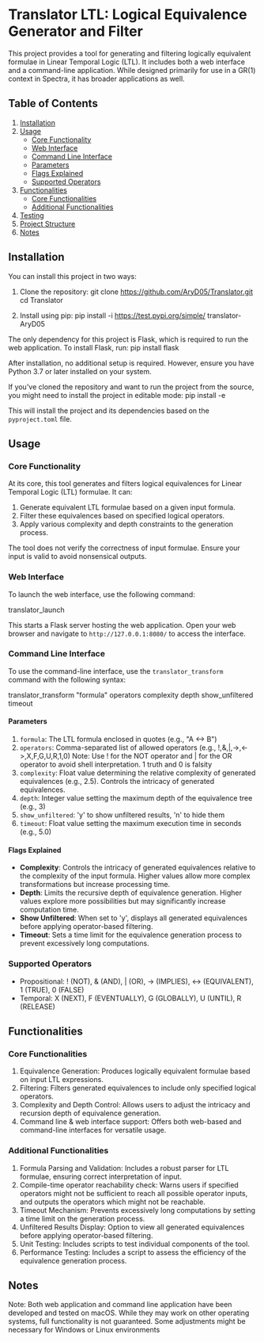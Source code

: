 # Translator LTL: Logical Equivalence Generator and Filter

This project provides a tool for generating and filtering logically equivalent formulae in Linear Temporal Logic (LTL). It includes both a web interface and a command-line application. While designed primarily for use in a GR(1) context in Spectra, it has broader applications as well.

## Table of Contents
1. [Installation](#installation)
2. [Usage](#usage)
   - [Core Functionality](#core-functionality)
   - [Web Interface](#web-interface)
   - [Command Line Interface](#command-line-interface)
   - [Parameters](#parameters)
   - [Flags Explained](#flags-explained)
   - [Supported Operators](#supported-operators)
3. [Functionalities](#functionalities)
   - [Core Functionalities](#core-functionalities)
   - [Additional Functionalities](#additional-functionalities)
4. [Testing](#testing)
5. [Project Structure](#project-structure)
6. [Notes](#notes)

## Installation

You can install this project in two ways:

1. Clone the repository:
git clone https://github.com/AryD05/Translator.git
cd Translator

2. Install using pip:
pip install -i https://test.pypi.org/simple/ translator-AryD05

The only dependency for this project is Flask, which is required to run the web application. To install Flask, run:
pip install flask

After installation, no additional setup is required. However, ensure you have Python 3.7 or later installed on your system.

If you've cloned the repository and want to run the project from the source, you might need to install the project in editable mode:
pip install -e

This will install the project and its dependencies based on the `pyproject.toml` file.

## Usage

### Core Functionality

At its core, this tool generates and filters logical equivalences for Linear Temporal Logic (LTL) formulae. It can:

1. Generate equivalent LTL formulae based on a given input formula.
2. Filter these equivalences based on specified logical operators.
3. Apply various complexity and depth constraints to the generation process.

The tool does not verify the correctness of input formulae. Ensure your input is valid to avoid nonsensical outputs.

### Web Interface

To launch the web interface, use the following command:

translator_launch

This starts a Flask server hosting the web application. Open your web browser and navigate to `http://127.0.0.1:8080/` to access the interface.

### Command Line Interface

To use the command-line interface, use the `translator_transform` command with the following syntax:

translator_transform "formula" operators complexity depth show_unfiltered timeout

#### Parameters

1. `formula`: The LTL formula enclosed in quotes (e.g., "A <-> B")
2. `operators`: Comma-separated list of allowed operators (e.g., \!,&,\|,->,<->,X,F,G,U,R,1,0)
   Note: Use \! for the NOT operator and \| for the OR operator to avoid shell interpretation.
   1 truth and 0 is falsity
3. `complexity`: Float value determining the relative complexity of generated equivalences (e.g., 2.5). Controls the intricacy of generated equivalences.
4. `depth`: Integer value setting the maximum depth of the equivalence tree (e.g., 3)
5. `show_unfiltered`: 'y' to show unfiltered results, 'n' to hide them
6. `timeout`: Float value setting the maximum execution time in seconds (e.g., 5.0)

#### Flags Explained

- **Complexity**: Controls the intricacy of generated equivalences relative to the complexity of the input formula. Higher values allow more complex transformations but increase processing time.
- **Depth**: Limits the recursive depth of equivalence generation. Higher values explore more possibilities but may significantly increase computation time.
- **Show Unfiltered**: When set to 'y', displays all generated equivalences before applying operator-based filtering.
- **Timeout**: Sets a time limit for the equivalence generation process to prevent excessively long computations.

### Supported Operators

- Propositional: ! (NOT), & (AND), | (OR), -> (IMPLIES), <-> (EQUIVALENT), 1 (TRUE), 0 (FALSE)
- Temporal: X (NEXT), F (EVENTUALLY), G (GLOBALLY), U (UNTIL), R (RELEASE)

## Functionalities

### Core Functionalities

1. Equivalence Generation: Produces logically equivalent formulae based on input LTL expressions.
2. Filtering: Filters generated equivalences to include only specified logical operators.
3. Complexity and Depth Control: Allows users to adjust the intricacy and recursion depth of equivalence generation.
4. Command line & web interface support: Offers both web-based and command-line interfaces for versatile usage.

### Additional Functionalities

1. Formula Parsing and Validation: Includes a robust parser for LTL formulae, ensuring correct interpretation of input.
2. Compile-time operator reachability check: Warns users if specified operators might not be sufficient to reach all possible operator inputs, and outputs the operators which might not be reachable.
3. Timeout Mechanism: Prevents excessively long computations by setting a time limit on the generation process.
4. Unfiltered Results Display: Option to view all generated equivalences before applying operator-based filtering.
5. Unit Testing: Includes scripts to test individual components of the tool.
6. Performance Testing: Includes a script to assess the efficiency of the equivalence generation process.

## Notes

Note: Both web application and command line application have been developed and tested on macOS. While they may work on other operating systems, full functionality is not guaranteed. Some adjustments might be necessary for Windows or Linux environments